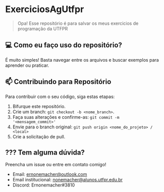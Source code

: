 # ExerciciosAgUtfpr
> Opa! Esse repositório é para salvar os meus exercicios de programação da UTFPR


## 💻 Como eu faço uso do repositório?

É muito simples! Basta navegar entre os arquivos e buscar exemplos para aprender ou praticar.

## 📫 Contribuindo para Repositório

Para contribuir com o seu código, siga estas etapas:

1. Bifurque este repositório.
2. Crie um branch: `git checkout -b <nome_branch>`.
3. Faça suas alterações e confirme-as: `git commit -m '<mensagem_commit>'`
4. Envie para o branch original: `git push origin <nome_do_projeto> / <local>`
5. Crie a solicitação de pull.

## ??? Tem alguma dúvida?

Preencha um issue ou entre em contato comigo!

* Email: ernonemacher@outlook.com
* Email institucional: nonemacher@alunos.utfpr.edu.br
* Discord: Ernonemacher#3810
